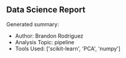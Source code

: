 ## Data Science Report

Generated summary:

- Author: Brandon Rodriguez
- Analysis Topic: pipeline
- Tools Used: ['scikit-learn', 'PCA', 'numpy']
